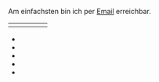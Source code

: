 Am einfachsten bin ich per [Email](mailto:ulbrich.dennis@t-online.de) erreichbar.  

<table style="border-spacing:50px">
<tr><td><a href="https://arxiv.org/search/math?searchtype=author&query=Ulbrich%2C+D"><i class="ai ai-arxiv ai-2x"></i></i></a></td>
<td><a href="https://orcid.org/0000-0001-5541-011X"><i class="ai ai-orcid ai-2x"></i></a></td>
<td><a href="https://scholar.google.at/citations?user=b1u5plUAAAAJ&hl=de&oi=sra"><i class="ai ai-google-scholar ai-2x"></i></a></td>
<td><a href="https://www.researchgate.net/profile/Dennis-Ulbrich-2"><i class="ai ai-researchgate ai-2x"></i></a></td>
<td><a href="https://www.linkedin.com/in/ulbrichdennis/"><i class="fa-brands fa-linkedin fa-2x"></i></a></td>
</table>

</tabular>

 - <a href="https://arxiv.org/search/math?searchtype=author&query=Ulbrich%2C+D"><i class="ai ai-arxiv ai-2x"></i></i></a>
 - <a href="https://orcid.org/0000-0001-5541-011X"><i class="ai ai-orcid ai-2x"></i></a>
 - <a href="https://scholar.google.at/citations?user=b1u5plUAAAAJ&hl=de&oi=sra"><i class="ai ai-google-scholar ai-2x"></i></a>
 - <a href="https://www.researchgate.net/profile/Dennis-Ulbrich-2"><i class="ai ai-researchgate ai-2x"></i></a>
 - <a href="https://www.linkedin.com/in/ulbrichdennis/"><i class="fa-brands fa-linkedin fa-2x"></i></a>

